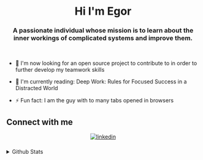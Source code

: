 <h1 align="center">Hi I'm Egor</h1>  
<h3 align="center">A passionate individual whose mission is to learn about the inner workings of complicated systems and improve them. </h3> 
<br/>
  
- 🌱 I'm now looking for an open source project to contribute to in order to further develop my teamwork skills
  
- :open_book: I'm currently reading: Deep Work: Rules for Focused Success in a Distracted World

- ⚡ Fun fact: I am the guy with to many tabs opened in browsers 

## Connect with me  
<div align="center">
<a href="https://linkedin.com/in/egor-denysenko" target="_blank">
<img src=https://img.shields.io/badge/linkedin-%231E77B5.svg?&style=for-the-badge&logo=linkedin&logoColor=white alt=linkedin style="margin-bottom: 5px;" />
</a>  
</div>  
  
<br/>  

<details><summary> Github Stats </summary>


<p>&nbsp;<img align="center" src="https://github-readme-stats.vercel.app/api?username=egor-denysenko&show_icons=true&theme=gruvbox&locale=en" alt="egor-denysenko" /></p>

<p><img align="center" src="https://github-readme-streak-stats.herokuapp.com/?user=egor-denysenko&theme=dark" alt="egor-denysenko" /></p>

<p><img align="left" src="https://github-readme-stats.vercel.app/api/top-langs?username=egor-denysenko&show_icons=true&theme=gruvbox&locale=en&layout=compact" alt="egor-denysenko" /></p>
